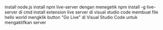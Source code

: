 install node.js
install npm live-server dengan menegetik npm install -g live-server di cmd
install extension live server di visual studio code
membuat file hello world
mengklik button "Go Live" di Visual Studio Code untuk mengaktifkan server 
